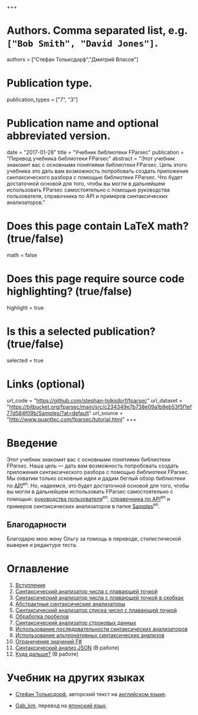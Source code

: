 ﻿+++
# Authors. Comma separated list, e.g. `["Bob Smith", "David Jones"]`.
authors = ["Стефан Тольксдорф","Дмитрий Власов"]

# Publication type.
publication_types = ["7", "3"]

# Publication name and optional abbreviated version.
date = "2017-01-28"
title = "Учебник библиотеки FParsec"
publication = "Перевод учебника библиотеки FParsec"
abstract = "Этот учебник знакомит вас с основными понятиями библиотеки FParsec. Цель этого учебника это дать вам возможность попробовать создать приложения синтаксического разбора с помощью библиотеки FParsec. Что будет достаточной основой для того, чтобы вы могли в дальнейшем использовать FParsec самостоятельно с помощью руководства пользователя, справочника по API и примеров синтаксических анализаторов."

# Does this page contain LaTeX math? (true/false)
math = false

# Does this page require source code highlighting? (true/false)
highlight = true

# Is this a selected publication? (true/false)
selected = true

# Links (optional)
url_code = "https://github.com/stephan-tolksdorf/fparsec"
url_dataset = "https://bitbucket.org/fparsec/main/src/c234349e7b738e09a1b9eb53f5f1ef77d584f09b/Samples/?at=default"
url_source = "http://www.quanttec.com/fparsec/tutorial.html"
+++

# Введение

Этот учебник знакомит вас с основными понятиями библиотеки FParsec. Наша цель &mdash; дать вам возможность попробовать создать приложения синтаксического разбора с помощью библиотеки FParsec. Мы охватим только основные идеи и дадим беглый обзор библиотеки по [API](https://ru.wikipedia.org/wiki/API)<sup>en</sup>. Но, надеемся, это будет достаточной основой для того, чтобы вы могли в дальнейшем использовать FParsec самостоятельно с помощью: [руководства пользователя](http://www.quanttec.com/fparsec/users-guide/)<sup>en</sup>, [справочника по API](http://www.quanttec.com/fparsec/reference/)<sup>en</sup> и примеров синтаксических анализаторов в папке [Samples](https://bitbucket.org/fparsec/main/src/c234349e7b738e09a1b9eb53f5f1ef77d584f09b/Samples/?at=default)<sup>en</sup>.

## Благодарности
Благодарю мою жену Ольгу за помощь в переводе, стилистической выверке и редактуре теста.

# Оглавление
1. [Вступление](01-preliminaries) 
1. [Синтаксический анализатор числа с плавающей точкой](02-parsing-a-single-float)
1. [Синтаксический анализатор числа с плавающей точкой в скобках](03-parsing-a-float-between-brackets)
1. [Абстрактные синтаксические анализаторы](04-abstracting-parsers)
1. [Синтаксический анализатор списка чисел с плавающей точкой](05-parsing-a-list-of-floats)
1. [Обработка пробелов](06-handling-whitespace)
1. [Синтаксический анализатор строковых данных](07-parsing-string-data)
1. [Использование последовательности синтаксических анализаторов](08-sequentially-applying-parsers)
1. [Использование альтернативных синтаксических анализов](09-parsing-alternatives)
1. [Ограничение значений F#](10-fsharps-value-restriction)
1. [Синтаксический анализ JSON](11-parsing-json) (В работе)
1. [Куда дальше?](12-what-now) (В работе)

# Учебник на других языках
- [Стефан Тольксдорф](https://github.com/stephan-tolksdorf), авторский текст на [английском языке](http://www.quanttec.com/fparsec/tutorial.html).
* [Gab_km](https://twitter.com/gab_km), перевод на [японский язык](http://blog.livedoor.jp/gab_km/archives/1437534.html).
  